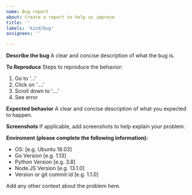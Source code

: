 ```yaml
---
name: Bug report
about: Create a report to help us improve
title: ''
labels: 'kind/bug'
assignees: ''

---
```


**Describe the bug**
A clear and concise description of what the bug is.

**To Reproduce**
Steps to reproduce the behavior:
1. Go to '...'
2. Click on '....'
3. Scroll down to '....'
4. See error

**Expected behavior**
A clear and concise description of what you expected to happen.

**Screenshots**
If applicable, add screenshots to help explain your problem.

**Enviroment (please complete the following information):**
 - OS: [e.g. Ubuntu 18.03]
 - Go Version [e.g. 1.13] <!-- Only in API or Ayako subprojects -->
 - Python Version [e.g. 3.8]  <!-- Only in Chatter or similar subprojects -->
 - Node.JS Version [e.g. 13.1.0] <!-- Only in Frontend subproject -->
 - Version or git commit id [e.g. 1.1.0]

Add any other context about the problem here.
